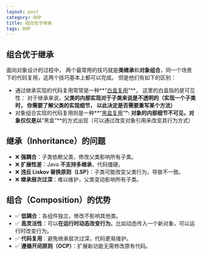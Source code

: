 ```yaml
---
layout: post
category: OOP
title: 组合优于继承
tags: OOP
---
```


## 组合优于继承

面向对象设计的过程中， 两个最常用的技巧就是**类继承**和**对象组合**，同一个场景下的代码复用，这两个技巧基本上都可以完成。 但是他们有如下的区别：

- 通过继承实现的代码复用常常是一种**“[白盒复用](https://zhida.zhihu.com/search?content_id=63013326&content_type=Answer&match_order=1&q=白盒复用&zhida_source=entity)”**， 这里的白盒指的是可见性： 对于继承来说，**父类的内部实现对于子类来说是不透明的（实现一个子类时， 你需要了解父类的实现细节， 以此决定是否需要重写某个方法）**
- 对象组合实现的代码复用则是一种**“[黑盒复用](https://zhida.zhihu.com/search?content_id=63013326&content_type=Answer&match_order=1&q=黑盒复用&zhida_source=entity)”**“: 对象的内部细节不可见，对象仅仅是以**“黑盒”**的方式出现（可以通过改变对象引用来改变其行为方式）



## **继承（Inheritance）的问题**

- ❌ **强耦合**：子类依赖父类，修改父类影响所有子类。
-  ❌ **扩展性差**：Java **不支持多继承**，代码僵硬。
-  ❌ **违反 Liskov 替换原则（LSP）**：子类可能改变父类行为，导致不一致。
-  ❌ **继承层次过深**：难以维护，父类变动影响所有子类。





## **组合（Composition）的优势**

- ✅ **低耦合**：各组件独立，修改不影响其他类。
-  ✅ **高灵活性**：可以**在运行时动态改变行为**。比如动态传入一个新对象，可以运行时改变行为。
-  ✅ **代码复用**：避免继承层次过深，代码更易维护。
-  ✅ **遵循开闭原则（OCP）**：扩展新功能无需修改原有代码。





